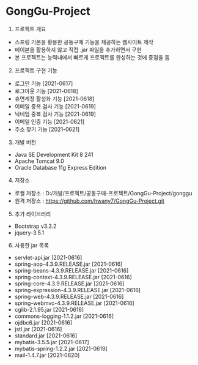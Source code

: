 # GongGu-Project

1. 프로젝트 개요
- 스프링 기본을 황용한 공동구매 기능을 제공하는 웹사이트 제작
- 메이븐을 활용하지 않고 직접 .jar 파일을 추가하면서 구현
- 본 프로젝트는 능력내에서 빠르게 프로젝트를 완성하는 것에 중점을 둠

2. 프로젝트 구현 기능
- 로그인 기능 [2021-0617]
- 로그아웃 기능 [2021-0618]
- 휴면계정 활성화 기능 [2021-0618]
- 이메일 중복 검사 기능 [2021-0619]
- 닉네임 중복 검사 기능 [2021-0619]
- 이메일 인증 기능 [2021-0621]
- 주소 찾기 기능 [2021-0621]

3. 개발 버전
- Java SE Development Kit 8 241
- Apache Tomcat 9.0
- Oracle Database 11g Express Edition

4. 저장소
- 로컬 저장소 : D:/개발/프로젝트/공동구매-프로젝트/GongGu-Project/gonggu
- 원격 저장소 : https://github.com/hwany7/GongGu-Project.git

5. 추가 라이브러리
- Bootstrap v3.3.2
- jquery-3.5.1

6. 사용한 jar 목록
- servlet-api.jar [2021-0616]
- spring-aop-4.3.9.RELEASE.jar [2021-0616] 
- spring-beans-4.3.9.RELEASE.jar [2021-0616] 
- spring-context-4.3.9.RELEASE.jar [2021-0616]
- spring-core-4.3.9.RELEASE.jar [2021-0616]
- spring-expression-4.3.9.RELEASE.jar [2021-0616]
- spring-web-4.3.9.RELEASE.jar [2021-0616]
- spring-webmvc-4.3.9.RELEASE.jar [2021-0616]
- cglib-2.1.95.jar [2021-0616]
- commons-logging-1.1.2.jar [2021-0616]
- ojdbc6.jar [2021-0616]
- jstl.jar [2021-0616]
- standard.jar [2021-0616]
- mybatis-3.5.5.jar [2021-0617]
- mybatis-spring-1.2.2.jar [2021-0619]
- mail-1.4.7.jar [2021-0620]